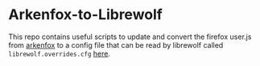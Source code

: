 # Arkenfox-to-Librewolf

This repo contains useful scripts to update and convert the firefox user.js from [arkenfox](https://github.com/arkenfox/user.js) to a config file that can be read by librewolf called `librewolf.overrides.cfg` [here](https://librewolf.net/docs/settings/).
